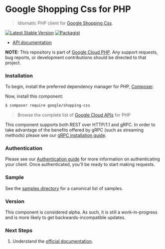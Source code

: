# Google Shopping Css for PHP

> Idiomatic PHP client for [Google Shopping Css](https://developers.google.com/comparison-shopping-services/api).

[![Latest Stable Version](https://poser.pugx.org/google/shopping-css/v/stable)](https://packagist.org/packages/google/shopping-css) [![Packagist](https://img.shields.io/packagist/dm/google/shopping-css.svg)](https://packagist.org/packages/google/shopping-css)

* [API documentation](https://cloud.google.com/php/docs/reference/shopping-css/latest)

**NOTE:** This repository is part of [Google Cloud PHP](https://github.com/googleapis/google-cloud-php). Any
support requests, bug reports, or development contributions should be directed to
that project.

### Installation

To begin, install the preferred dependency manager for PHP, [Composer](https://getcomposer.org/).

Now, install this component:

```sh
$ composer require google/shopping-css
```

> Browse the complete list of [Google Cloud APIs](https://cloud.google.com/php/docs/reference)
> for PHP

This component supports both REST over HTTP/1.1 and gRPC. In order to take advantage of the benefits
offered by gRPC (such as streaming methods) please see our
[gRPC installation guide](https://cloud.google.com/php/grpc).

### Authentication

Please see our [Authentication guide](https://github.com/googleapis/google-cloud-php/blob/main/AUTHENTICATION.md) for more information
on authenticating your client. Once authenticated, you'll be ready to start making requests.

### Sample

See the [samples directory](https://github.com/googleapis/php-shopping-css/tree/main/samples) for a canonical list of samples.

### Version

This component is considered alpha. As such, it is still a work-in-progress and is more likely to get backwards-incompatible updates.

### Next Steps

1. Understand the [official documentation](https://developers.google.com/comparison-shopping-services/api/guides/quickstart).
